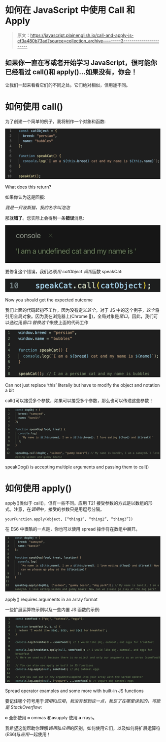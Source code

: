 # 如何在 JavaScript 中使用 Call 和 Apply

> 原文：<https://javascript.plainenglish.io/call-and-apply-js-cf3a480b73ad?source=collection_archive---------3----------------------->

## 如果你一直在写或者开始学习 JavaScript，很可能你已经看过 call()和 apply()…如果没有，你会！

让我们一起来看看它们的不同之处。它们绝对相似，但用途不同。

# 如何使用 call()

为了创建一个简单的例子，我将制作一个对象和函数:

![](img/d2d6b9f53b8d989bb96df3afb8960d0b.png)

What does this return?

如果你认为这是回报:

*我是一只波斯猫，我的名字叫泡泡*

那就**错了**。您实际上会得到一条**错误**消息:

![](img/f7ae9d3f61008227bf5e257983121313.png)

要修复这个错误，我们必须*用 catObject 调用*函数 speakCat:

![](img/410aeb1a75003af828a5a9245df8468f.png)

Now you should get the expected outcome

我们上面的代码起初不工作，因为没有定义*这个*。对于 JS 中的这个例子，*这个*将引用全局对象。因为我在浏览器上(Chrome 🥳)，全局对象是*窗口*。因此，我们可以通过用*窗口:*替换*这个*来使上面的代码工作

![](img/8ac81e447c607026f76fb0e912b0aa47.png)

Can not just replace ‘this’ literally but have to modify the object and notation a bit

call()可以接受多个参数，如果可以接受多个参数，那么也可以传递这些参数！

![](img/328c933085e03fdc5bcad091f98789f9.png)

speakDog() is accepting multiple arguments and passing them to call()

# 如何使用 apply()

apply()类似于 call()，但有一些不同。应用 T21 接受参数的方式是以数组的形式。注意，在*调用*中，接受的参数只是用逗号分隔。

```
yourFunction.apply(object, [“thing1”, “thing2”, “thing3”])
```

在 ES6 中很酷的一点是，你也可以使用 spread 操作符在数组中展开。

![](img/354bf21c77a41894a82a57f3832ea16a.png)

apply() requires arguments in an array format

一些扩展运算符示例以及一些内置 JS 函数的示例:

![](img/05674694b0633edcfddc31655f774c0b.png)

Spread operator examples and some more with built-in JS functions

要记住哪个符号用于*调用*和*应用*，*我没有想到这一点，我忘了在哪里读到的，可能是 StackOverflow*:

**c** 全部使用 **c** ommas 和**a**supply 使用 **a** rrays。

我希望这能帮助你理解*调用*和*应用*的区别，如何使用它们，以及如何将扩展运算符(ES6)与*应用*一起使用！